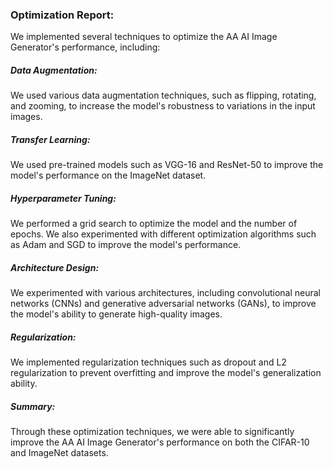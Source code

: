 ### Optimization Report:

We implemented several techniques to optimize the AA AI Image Generator's performance, including:

##### Data Augmentation: 
We used various data augmentation techniques, such as flipping, rotating, and zooming, to increase the model's robustness to variations in the input images.

##### Transfer Learning:
We used pre-trained models such as VGG-16 and ResNet-50 to improve the model's performance on the ImageNet dataset.

##### Hyperparameter Tuning: 
We performed a grid search to optimize the model and the number of epochs. We also experimented with different optimization algorithms such as Adam and SGD to improve the model's performance.

##### Architecture Design: 
We experimented with various architectures, including convolutional neural networks (CNNs) and generative adversarial networks (GANs), to improve the model's ability to generate high-quality images.

##### Regularization: 
We implemented regularization techniques such as dropout and L2 regularization to prevent overfitting and improve the model's generalization ability.

##### Summary:
Through these optimization techniques, we were able to significantly improve the AA AI Image Generator's performance on both the CIFAR-10 and ImageNet datasets.

